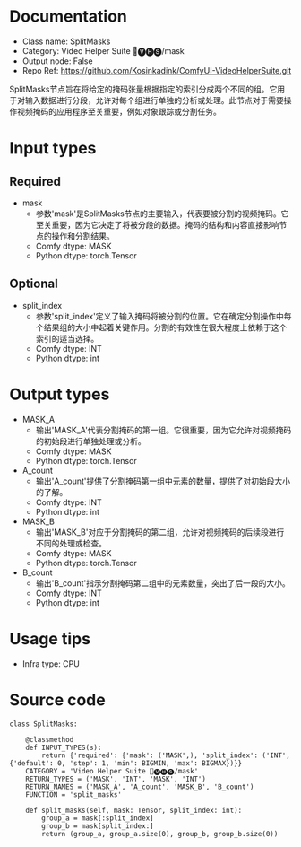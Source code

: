 # Documentation
- Class name: SplitMasks
- Category: Video Helper Suite 🎥🅥🅗🅢/mask
- Output node: False
- Repo Ref: https://github.com/Kosinkadink/ComfyUI-VideoHelperSuite.git

SplitMasks节点旨在将给定的掩码张量根据指定的索引分成两个不同的组。它用于对输入数据进行分段，允许对每个组进行单独的分析或处理。此节点对于需要操作视频掩码的应用程序至关重要，例如对象跟踪或分割任务。

# Input types
## Required
- mask
    - 参数'mask'是SplitMasks节点的主要输入，代表要被分割的视频掩码。它至关重要，因为它决定了将被分段的数据。掩码的结构和内容直接影响节点的操作和分割结果。
    - Comfy dtype: MASK
    - Python dtype: torch.Tensor
## Optional
- split_index
    - 参数'split_index'定义了输入掩码将被分割的位置。它在确定分割操作中每个结果组的大小中起着关键作用。分割的有效性在很大程度上依赖于这个索引的适当选择。
    - Comfy dtype: INT
    - Python dtype: int

# Output types
- MASK_A
    - 输出'MASK_A'代表分割掩码的第一组。它很重要，因为它允许对视频掩码的初始段进行单独处理或分析。
    - Comfy dtype: MASK
    - Python dtype: torch.Tensor
- A_count
    - 输出'A_count'提供了分割掩码第一组中元素的数量，提供了对初始段大小的了解。
    - Comfy dtype: INT
    - Python dtype: int
- MASK_B
    - 输出'MASK_B'对应于分割掩码的第二组，允许对视频掩码的后续段进行不同的处理或检查。
    - Comfy dtype: MASK
    - Python dtype: torch.Tensor
- B_count
    - 输出'B_count'指示分割掩码第二组中的元素数量，突出了后一段的大小。
    - Comfy dtype: INT
    - Python dtype: int

# Usage tips
- Infra type: CPU

# Source code
```
class SplitMasks:

    @classmethod
    def INPUT_TYPES(s):
        return {'required': {'mask': ('MASK',), 'split_index': ('INT', {'default': 0, 'step': 1, 'min': BIGMIN, 'max': BIGMAX})}}
    CATEGORY = 'Video Helper Suite 🎥🅥🅗🅢/mask'
    RETURN_TYPES = ('MASK', 'INT', 'MASK', 'INT')
    RETURN_NAMES = ('MASK_A', 'A_count', 'MASK_B', 'B_count')
    FUNCTION = 'split_masks'

    def split_masks(self, mask: Tensor, split_index: int):
        group_a = mask[:split_index]
        group_b = mask[split_index:]
        return (group_a, group_a.size(0), group_b, group_b.size(0))
```